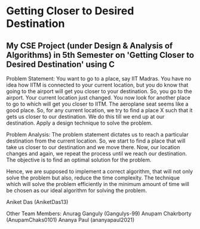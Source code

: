 # Getting Closer to Desired Destination
My CSE Project (under Design & Analysis of Algorithms) in 5th Semester on 'Getting Closer to Desired Destination' using C
----------------------------------------------------------------------------------------------------------------------------

Problem Statement:
You want to go to a place, say IIT Madras. You have no idea how IITM is connected to your current location, but you do know that going to the airport will get you closer to your destination. So, you go to the airport. Your current location just changed. You now look for another place to go to which will get you closer to IITM. The aeroplane seat seems like a good place. So, for any current location, we try to find a place X such that it gets us closer to our destination. We do this till we end up at our destination. Apply a design technique to solve the problem.

Problem Analysis:
The problem statement dictates us to reach a particular destination from the current location. So, we start to find a place that will take us closer to our destination and we move there. Now, our location changes and again, we repeat the process until we reach our destination. The objective is to find an optimal solution for the problem.

Hence, we are supposed to implement a correct algorithm, that will not only solve the problem but also, reduce the time complexity. The technique which will solve the problem efficiently in the minimum amount of time will be chosen as our ideal algorithm for solving the problem.

Aniket Das (AniketDas13)

Other Team Members:
Anurag Ganguly (Gangulys-99)
Anupam Chakrborty (AnupamChaks0101)
Ananya Paul (ananyapaul2021)